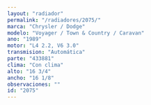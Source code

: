 ```yaml
---
layout: "radiador"
permalink: "/radiadores/2075/"
marca: "Chrysler / Dodge"
modelo: "Voyager / Town & Country / Caravan"
ano: "1989"
motor: "L4 2.2, V6 3.0"
transmision: "Automática"
parte: "433881"
clima: "Con clima"
alto: "16 3/4"
ancho: "16 1/8"
observaciones: ""
id: "2075"
---
```


